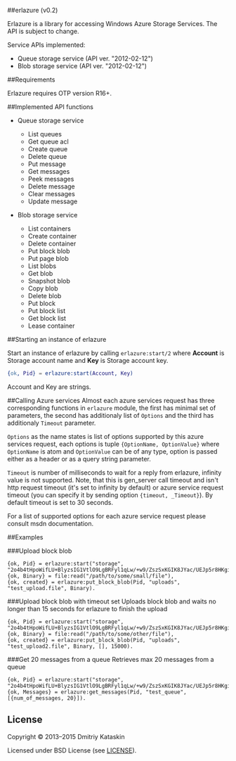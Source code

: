 ##erlazure (v0.2)

Erlazure is a library for accessing Windows Azure Storage Services. The API is subject to change.

Service APIs implemented:
* Queue storage service (API ver. "2012-02-12")
* Blob storage service (API ver. "2012-02-12")

##Requirements

Erlazure requires OTP version R16+.

##Implemented API functions
* Queue storage service
  * List queues
  * Get queue acl
  * Create queue
  * Delete queue
  * Put message
  * Get messages
  * Peek messages
  * Delete message
  * Clear messages
  * Update message
  
* Blob storage service
  * List containers
  * Create container
  * Delete container
  * Put block blob
  * Put page blob
  * List blobs
  * Get blob
  * Snapshot blob
  * Copy blob
  * Delete blob
  * Put block
  * Put block list
  * Get block list
  * Lease container
  
##Starting an instance of erlazure

Start an instance of erlazure by calling ```erlazure:start/2``` where **Account** is Storage account name and **Key** is Storage account key.
```erlang
{ok, Pid} = erlazure:start(Account, Key)
```
Account and Key are strings.

##Calling Azure services
Almost each azure services request has three corresponding functions in ```erlazure``` module, the first has minimal set of parameters, the second has additionaly list of ```Options``` and the third has additionaly ```Timeout``` parameter.

```Options``` as the name states is list of options supported by this azure services request, each options is tuple ```{OptionName, OptionValue}``` where ```OptionName``` is atom and ```OptionValue``` can be of any type, option is passed either as a header or as a query string parameter.

```Timeout``` is number of milliseconds to wait for a reply from erlazure, infinity value is not supported. Note, that this is gen_server call timeout and isn't http request timeout (it's set to infinity by default) or azure service request timeout (you can specify it by sending option ```{timeout, _Timeout}```). By default timeout is set to 30 seconds.

For a list of supported options for each azure service request please consult msdn documentation.

##Examples

###Upload block blob
```
{ok, Pid} = erlazure:start("storage", "2o4b4tHpoWifLU+BlyzsIG1VtlO9LgBRFyl1qLw/+w9/ZszSxKGIK8JYac/UEJp5r8HKgiOiG8YTqGS9otAYWA=="),
{ok, Binary} = file:read("/path/to/some/small/file"),
{ok, created} = erlazure:put_block_blob(Pid, "uploads", "test_upload.file", Binary).
```
###Upload block blob with timeout set
Uploads block blob and waits no longer than 15 seconds for erlazure to finish the upload
```
{ok, Pid} = erlazure:start("storage", "2o4b4tHpoWifLU+BlyzsIG1VtlO9LgBRFyl1qLw/+w9/ZszSxKGIK8JYac/UEJp5r8HKgiOiG8YTqGS9otAYWA=="),
{ok, Binary} = file:read("/path/to/some/other/file"),
{ok, created} = erlazure:put_block_blob(Pid, "uploads", "test_upload2.file", Binary, [], 15000).
```

###Get 20 messages from a queue
Retrieves max 20 messages from a queue
```
{ok, Pid} = erlazure:start("storage", "2o4b4tHpoWifLU+BlyzsIG1VtlO9LgBRFyl1qLw/+w9/ZszSxKGIK8JYac/UEJp5r8HKgiOiG8YTqGS9otAYWA=="),
{ok, Messages} = erlazure:get_messages(Pid, "test_queue", [{num_of_messages, 20}]).
```

## License
Copyright © 2013–2015 Dmitriy Kataskin

Licensed under BSD License (see [LICENSE](license.txt)).
